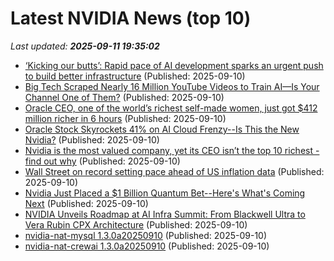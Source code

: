# Latest NVIDIA News (top 10)
_Last updated: **2025-09-11 19:35:02**_

- [‘Kicking our butts’: Rapid pace of AI development sparks an urgent push to build better infrastructure](https://siliconangle.com/2025/09/10/kicking-butts-rapid-pace-ai-development-sparks-urgent-push-build-better-infrastructure/) (Published: 2025-09-10)
- [Big Tech Scraped Nearly 16 Million YouTube Videos to Train AI—Is Your Channel One of Them?](https://nofilmschool.com/ai-scraped-youtube-videos) (Published: 2025-09-10)
- [Oracle CEO, one of the world’s richest self-made women, just got $412 million richer in 6 hours](https://www.cnbc.com/2025/09/10/oracle-ceo-safra-catz-made-nearly-half-billion-dollars-less-than-day.html) (Published: 2025-09-10)
- [Oracle Stock Skyrockets 41% on AI Cloud Frenzy--Is This the New Nvidia?](https://finance.yahoo.com/news/oracle-stock-skyrockets-41-ai-191714845.html) (Published: 2025-09-10)
- [Nvidia is the most valued company, yet its CEO isn’t the top 10 richest - find out why](https://economictimes.indiatimes.com/news/international/us/richest-people-in-the-world-nvidia-ceo-jensen-huang-ranks-10-in-bloomberg-billionaires-index/articleshow/123814833.cms) (Published: 2025-09-10)
- [Wall Street on record setting pace ahead of US inflation data](https://fortune.com/2025/09/10/stocks-record-oracle-ai-climb-inflation-slowdown-fed-cut-optimism/) (Published: 2025-09-10)
- [Nvidia Just Placed a $1 Billion Quantum Bet--Here's What's Coming Next](https://finance.yahoo.com/news/nvidia-just-placed-1-billion-185005246.html) (Published: 2025-09-10)
- [NVIDIA Unveils Roadmap at AI Infra Summit: From Blackwell Ultra to Vera Rubin CPX Architecture](https://www.storagereview.com/news/nvidia-unveils-roadmap-at-ai-infra-summit-from-blackwell-ultra-to-vera-rubin-cpx-architecture) (Published: 2025-09-10)
- [nvidia-nat-mysql 1.3.0a20250910](https://pypi.org/project/nvidia-nat-mysql/1.3.0a20250910/) (Published: 2025-09-10)
- [nvidia-nat-crewai 1.3.0a20250910](https://pypi.org/project/nvidia-nat-crewai/1.3.0a20250910/) (Published: 2025-09-10)
